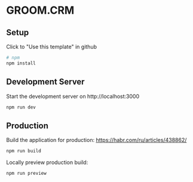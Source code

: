# GROOM.CRM

## Setup


Click to "Use this template" in github
```bash
# npm
npm install
```

## Development Server

Start the development server on http://localhost:3000

```bash
npm run dev
```

## Production

Build the application for production:
https://habr.com/ru/articles/438862/


```bash
npm run build
```

Locally preview production build:

```bash
npm run preview
```
